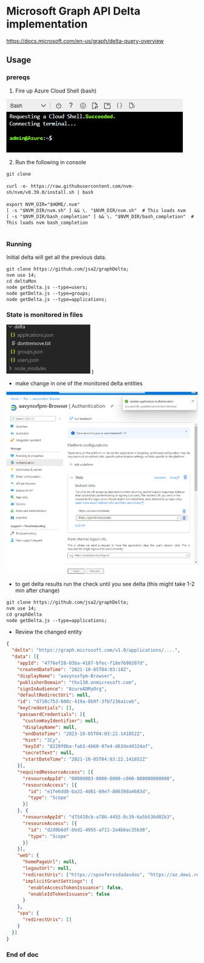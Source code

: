 # Microsoft Graph API Delta implementation

https://docs.microsoft.com/en-us/graph/delta-query-overview

## Usage


### prereqs
1. Fire up Azure Cloud Shell (bash)

![img](20220513070152.png)


2. Run the following in console
```
git clone

curl -o- https://raw.githubusercontent.com/nvm-sh/nvm/v0.39.0/install.sh | bash

export NVM_DIR="$HOME/.nvm"
[ -s "$NVM_DIR/nvm.sh" ] && \. "$NVM_DIR/nvm.sh"  # This loads nvm
[ -s "$NVM_DIR/bash_completion" ] && \. "$NVM_DIR/bash_completion"  # This loads nvm bash_completion


```

### Running
Initial delta will get all the previous data.
```
git clone https://github.com/jsa2/graphDelta;
nvm use 14; 
cd deltaMon
node getDelta.js --type=users;
node getDelta.js --type=groups;
node getDelta.js --type=applications;

```

### State is monitored in files

 ![](20220513072734.png)  )


- make change in one of the monitored delta entities

![](20220513073309.png)  

- to get delta results run the check until you see delta (this might take 1-2 min after change)

```
git clone https://github.com/jsa2/graphDelta;
nvm use 14; 
cd graphDelta
node getDelta.js --type=applications;
```

- Review the changed entity

```json
{
  "delta": "https://graph.microsoft.com/v1.0/applications/....",
  "data": [{
    "appId": "4776ef28-03ba-4187-bfec-f18e7690287d",
    "createdDateTime": "2021-10-05T04:03:18Z",
    "displayName": "aavynsvfpm-Browser",
    "publisherDomain": "thx138.onmicrosoft.com",
    "signInAudience": "AzureADMyOrg",
    "defaultRedirectUri": null,
    "id": "d710c753-600c-419a-8b9f-3fb7236a1ceb",
    "keyCredentials": [],
    "passwordCredentials": [{
      "customKeyIdentifier": null,
      "displayName": null,
      "endDateTime": "2023-10-05T04:03:22.141852Z",
      "hint": "2Cy",
      "keyId": "8220f0ba-fab3-4b60-97e4-d63ded4324af",
      "secretText": null,
      "startDateTime": "2021-10-05T04:03:22.141852Z"
    }],
    "requiredResourceAccess": [{
      "resourceAppId": "00000003-0000-0000-c000-000000000000",
      "resourceAccess": [{
        "id": "e1fe6dd8-ba31-4d61-89e7-88639da4683d",
        "type": "Scope"
      }]
    }, {
      "resourceAppId": "d75418cb-a786-4455-8c39-6a5b536d02b3",
      "resourceAccess": [{
        "id": "d2d0b6df-bbd1-4955-a711-2e4b6ac35b38",
        "type": "Scope"
      }]
    }],
    "web": {
      "homePageUrl": null,
      "logoutUrl": null,
      "redirectUris": ["https://spooferssdadasdas", "https://az.dewi.red/token"],
      "implicitGrantSettings": {
        "enableAccessTokenIssuance": false,
        "enableIdTokenIssuance": false
      }
    },
    "spa": {
      "redirectUris": []
    }
  }]
}
```


### End of doc